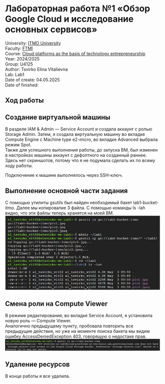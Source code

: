 # Лабораторная работа №1 «Обзор Google Cloud и исследование основных сервисов»  
University: [ITMO University](https://itmo.ru/ru/)  
Faculty: [FTMI](https://itmo.ru/ru/viewfaculty/87/fakultet_tehnologicheskogo_menedzhmenta_i_innovaciy.htm)  
Course: [Cloud platforms as the basis of technology entrepreneurship](https://itmo-ict-faculty.github.io/cloud-platforms-as-the-basis-of-technology-entrepreneurship/)  
Year: 2024/2025  
Group: U4125  
Author: Tsvirko Elina Vitalievna  
Lab: Lab1  
Date of create: 04.05.2025  
Date of finished:  
## Ход работы  
## Создание виртуальной машины  
В разделе IAM & Admin — Service Account и создала аккаунт с ролью Storage Admin.   Затем, я создала виртуальную машину во вкладке Compute Engine с Machine type e2-micro, во вкладке Advanced выбрала режим Spot.   
Также для успешного выполнения работы, до запуска ВМ, был изменен в настройках машины аккаунт с дефолтного на созданный раннее.   
Здесь нет скриншотов, потому что я не подумала сделать их по всему ходу работы.
  
Подключение к машине выполнялось через SSH-ключ.

## Выполнение основной части задания   
С помощью утилиты gsutils был найден необходимый бакет lab1-bucket-itmo. Далее мы копировалие 3 файла. С помощью команды ls -lah видно, что эти файлы теперь хранятся на моей ВМ.
![1](/img/photo_5238179820175749450_x.jpg)
  
## Смена роли на Compute Viewer  
В режиме редактирования, во вкладке Service Account, я установила новую роль —  Compute Viewer.  
Аналогично предыдущему пункту, пробовала повторить все предыдущие действия, но уже на моменте поиска бакета мы видим ошибку AccessDeniedException 403, говорящую о недостаке прав.  
![2](/img/photo_5237829041606751157_y.jpg)
  
## Удаление ресурсов  
В конце работы я все удалила.

